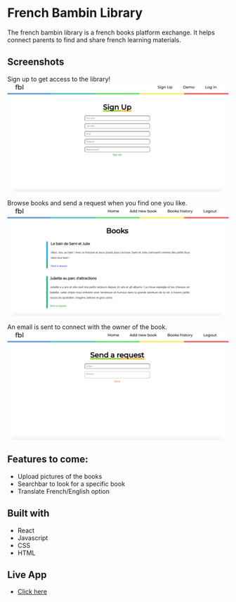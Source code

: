 # French Bambin Library
The french bambin library is a french books platform exchange.
It helps connect parents to find and share french learning materials.

## Screenshots

Sign up to get access to the library!
![signup page](screenshots/signup-page.jpg)


Browse books and send a request when you find one you like.
![homepage](screenshots/homepage.jpg)


An email is sent to connect with the owner of the book.
![send a request](screenshots/send-request.jpg)


## Features to come:
* Upload pictures of the books
* Searchbar to look for a specific book
* Translate French/English option

## Built with
* React
* Javascript
* CSS
* HTML

## Live App
- [Click here](https://french-bambin-library-app.vercel.app/)
